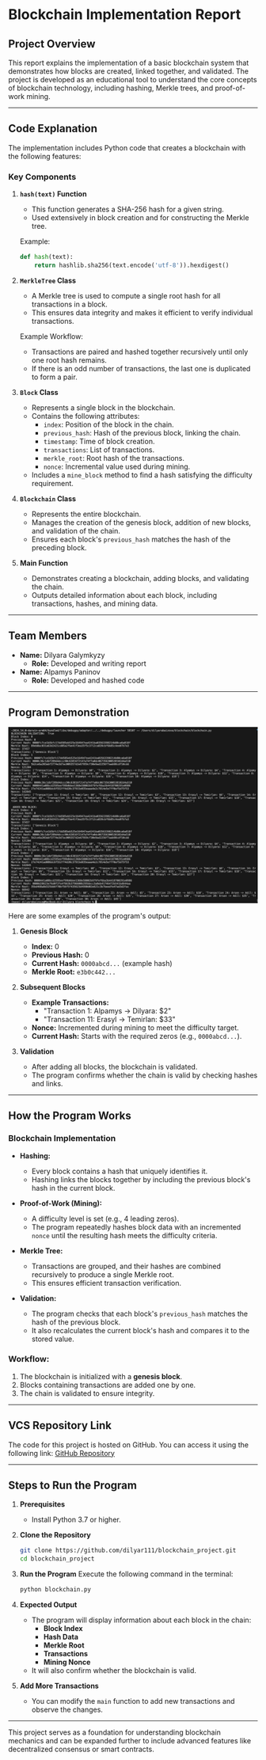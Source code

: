 # Blockchain Implementation Report

## **Project Overview**

This report explains the implementation of a basic blockchain system that demonstrates how blocks are created, linked together, and validated. The project is developed as an educational tool to understand the core concepts of blockchain technology, including hashing, Merkle trees, and proof-of-work mining.

---

## **Code Explanation**

The implementation includes Python code that creates a blockchain with the following features:

### **Key Components**

1. **`hash(text)` Function**
   - This function generates a SHA-256 hash for a given string.
   - Used extensively in block creation and for constructing the Merkle tree.

   Example:
   ```python
   def hash(text):
       return hashlib.sha256(text.encode('utf-8')).hexdigest()
   ```

2. **`MerkleTree` Class**
   - A Merkle tree is used to compute a single root hash for all transactions in a block.
   - This ensures data integrity and makes it efficient to verify individual transactions.

   Example Workflow:
   - Transactions are paired and hashed together recursively until only one root hash remains.
   - If there is an odd number of transactions, the last one is duplicated to form a pair.

3. **`Block` Class**
   - Represents a single block in the blockchain.
   - Contains the following attributes:
     - `index`: Position of the block in the chain.
     - `previous_hash`: Hash of the previous block, linking the chain.
     - `timestamp`: Time of block creation.
     - `transactions`: List of transactions.
     - `merkle_root`: Root hash of the transactions.
     - `nonce`: Incremental value used during mining.
   - Includes a `mine_block` method to find a hash satisfying the difficulty requirement.

4. **`Blockchain` Class**
   - Represents the entire blockchain.
   - Manages the creation of the genesis block, addition of new blocks, and validation of the chain.
   - Ensures each block's `previous_hash` matches the hash of the preceding block.

5. **Main Function**
   - Demonstrates creating a blockchain, adding blocks, and validating the chain.
   - Outputs detailed information about each block, including transactions, hashes, and mining data.

---

## **Team Members**

- **Name:** Dilyara Galymkyzy 
  - **Role:** Developed and writing report 
- **Name:** Alpamys Paninov
  - **Role:** Developed and hashed code

---

## **Program Demonstration**


![Image alt](https://github.com/dilyar111/blockchain/blob/main/Снимок%20экрана%202024-12-22%20в%2017.53.40.png) 



Here are some examples of the program's output:

1. **Genesis Block**
   - **Index:** 0
   - **Previous Hash:** 0
   - **Current Hash:** `0000abcd...` (example hash)
   - **Merkle Root:** `e3b0c442...`

2. **Subsequent Blocks**
   - **Example Transactions:**
     - "Transaction 1: Alpamys -> Dilyara: $2"
     - "Transaction 11: Erasyl -> Temirlan: $33"
   - **Nonce:** Incremented during mining to meet the difficulty target.
   - **Current Hash:** Starts with the required zeros (e.g., `0000abcd...`).

3. **Validation**
   - After adding all blocks, the blockchain is validated.
   - The program confirms whether the chain is valid by checking hashes and links.

---

## **How the Program Works**

### **Blockchain Implementation**

- **Hashing:**
  - Every block contains a hash that uniquely identifies it.
  - Hashing links the blocks together by including the previous block's hash in the current block.

- **Proof-of-Work (Mining):**
  - A difficulty level is set (e.g., 4 leading zeros).
  - The program repeatedly hashes block data with an incremented `nonce` until the resulting hash meets the difficulty criteria.

- **Merkle Tree:**
  - Transactions are grouped, and their hashes are combined recursively to produce a single Merkle root.
  - This ensures efficient transaction verification.

- **Validation:**
  - The program checks that each block's `previous_hash` matches the hash of the previous block.
  - It also recalculates the current block's hash and compares it to the stored value.

### **Workflow:**
1. The blockchain is initialized with a **genesis block**.
2. Blocks containing transactions are added one by one.
3. The chain is validated to ensure integrity.

---

## **VCS Repository Link**

The code for this project is hosted on GitHub. You can access it using the following link:
[GitHub Repository](https://github.com/dilyar111/blockchain_project)

---

## **Steps to Run the Program**

1. **Prerequisites**
   - Install Python 3.7 or higher.

2. **Clone the Repository**
   ```bash
   git clone https://github.com/dilyar111/blockchain_project.git
   cd blockchain_project
   ```

3. **Run the Program**
   Execute the following command in the terminal:
   ```bash
   python blockchain.py
   ```

4. **Expected Output**
   - The program will display information about each block in the chain:
     - **Block Index**
     - **Hash Data**
     - **Merkle Root**
     - **Transactions**
     - **Mining Nonce**
   - It will also confirm whether the blockchain is valid.

5. **Add More Transactions**
   - You can modify the `main` function to add new transactions and observe the changes.

---

This project serves as a foundation for understanding blockchain mechanics and can be expanded further to include advanced features like decentralized consensus or smart contracts.


